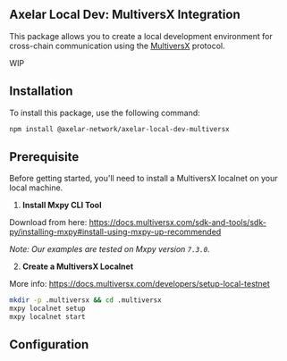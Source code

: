 ## Axelar Local Dev: MultiversX Integration

This package allows you to create a local development environment for cross-chain communication using the [MultiversX](https://multiversx.com/) protocol.

WIP

## Installation

To install this package, use the following command:

```bash
npm install @axelar-network/axelar-local-dev-multiversx
```

## Prerequisite

Before getting started, you'll need to install a MultiversX localnet on your local machine.

1. **Install Mxpy CLI Tool**

Download from here: https://docs.multiversx.com/sdk-and-tools/sdk-py/installing-mxpy#install-using-mxpy-up-recommended

_Note: Our examples are tested on Mxpy version `7.3.0`._

2. **Create a MultiversX Localnet**

More info: https://docs.multiversx.com/developers/setup-local-testnet

```bash
mkdir -p .multiversx && cd .multiversx
mxpy localnet setup
mxpy localnet start
```

## Configuration
